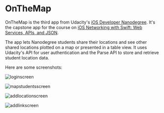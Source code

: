 OnTheMap
========

OnTheMap is the third app from Udacity's [iOS Developer Nanodegree](https://www.udacity.com/course/ios-developer-nanodegree--nd003). It's the capstone app for the course on [iOS Networking with Swift: Web Services, APIs, and JSON](https://www.udacity.com/course/ios-networking-with-swift--ud421). 

The app lets Nanodegree students share their locations and see other shared locations plotted on a map or presented in a table view. It uses Udacity's API for user authentication and the Parse API to store and retrieve student location data.

Here are some screenshots:

![loginscreen](https://github.com/kellyi/OnTheMap/blob/master/loginscreen.png)

![mapstudentsscreen](https://github.com/kellyi/OnTheMap/blob/master/mapstudentsscreen.png)

![addlocationscreen](https://github.com/kellyi/OnTheMap/blob/master/addlocationscreen.png)

![addlinkscreen](https://github.com/kellyi/OnTheMap/blob/master/addlinkscreen.png)
